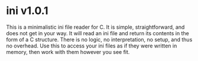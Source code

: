 ini v1.0.1
==========

This is a minimalistic ini file reader for C. It is simple, straightforward,
and does not get in your way. It will read an ini file and return its contents
in the form of a C structure. There is no logic, no interpretation, no setup,
and thus no overhead. Use this to access your ini files as if they were written
in memory, then work with them however you see fit.
